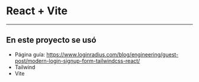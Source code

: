 # React + Vite
---
## En este proyecto se usó

- Página guía: https://www.loginradius.com/blog/engineering/guest-post/modern-login-signup-form-tailwindcss-react/
- Tailwind
- Vite
